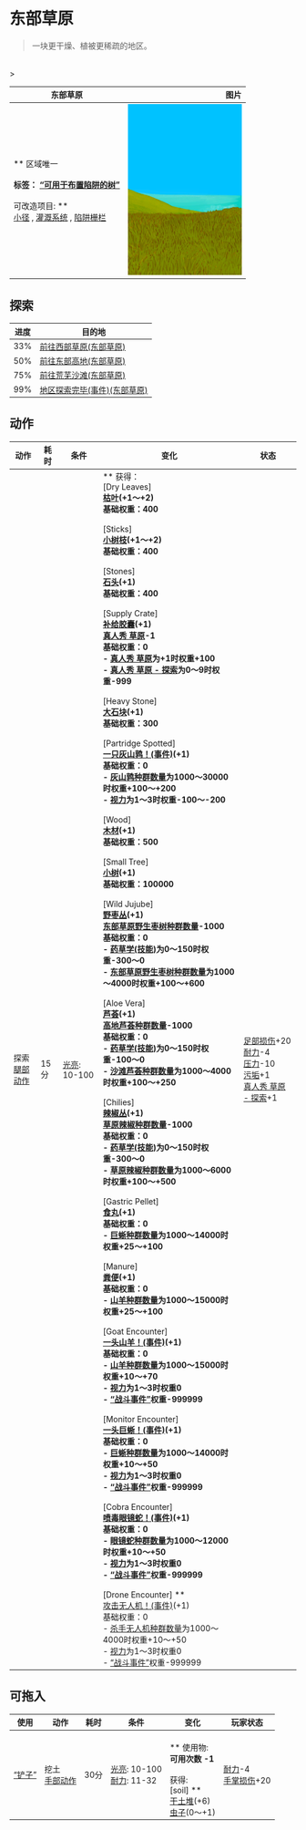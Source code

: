 # 东部草原  
> 一块更干燥、植被更稀疏的地区。  
<br>  
>   
  
  东部草原  |   图片   
 ----  |  ----:   
 ** 区域唯一 **<br><br>**标签：**	[“可用于布置陷阱的树”](tag_SnareCompatible.md)<br><br>** 可改造项目: **<br>[小径](Imp_Path.md) , [灌溉系统](Imp_Irrigation.md) , [陷阱栅栏](Imp_TrappingFences.md)  |  <img decoding="async" src="Sprite/GrasslandsEastern.png" href="a.md" style="max-width:300px;max-height:300px;">   
  
## 探索  
进度  |  目的地  
----  |  ----  
33%  |  [前往西部草原(东部草原)](Path_GrasslandsEToGrasslandsW.md)  
50%  |  [前往东部高地(东部草原)](Path_GrasslandsEToHighlandsE.md)  
75%  |  [前往荒芜沙滩(东部草原)](Path_GrasslandsEToDesolateBeach.md)  
99%  |  [地区探索完毕(事件)(东部草原)](Event_GrasslandsEExplored.md)  
## 动作  
动作  |  耗时  |  条件  |  变化  |  状态  
----  |  ----  |  ----  |  ----  |  ----  
探索<br>[腿部动作](LegAction.md)  |  15分  |  [光亮](Light.md): 10-100  |  ** 获得： **<br>** [Dry Leaves] **<br>  [枯叶](LeavesDry.md)(+1～+2)<br>基础权重：400<br><br>** [Sticks] **<br>  [小树枝](Sticks.md)(+1～+2)<br>基础权重：400<br><br>** [Stones] **<br>  [石头](Stone.md)(+1)<br>基础权重：400<br><br>** [Supply Crate] **<br>  [补给胶囊](TV_SupplyCapsule.md)(+1)<br>[真人秀 草原](TV_Grasslands.md)-1<br>基础权重：0<br>- [真人秀 草原](TV_Grasslands.md)为+1时权重+100<br>- [真人秀 草原 - 探索](TV_GrasslandsExplore.md)为0～9时权重-999<br><br>** [Heavy Stone] **<br>  [大石块](StoneHeavy.md)(+1)<br>基础权重：300<br><br>** [Partridge Spotted] **<br>  [一只灰山鹑！(事件)](Event_PartridgeFight.md)(+1)<br>基础权重：0<br>- [灰山鹑种群数量](Pop_Partridge.md)为1000～30000时权重+100～+200<br>- [视力](Myopia.md)为1～3时权重-100～-200<br><br>** [Wood] **<br>  [木材](Wood.md)(+1)<br>基础权重：500<br><br>** [Small Tree] **<br>  [小树](SmallTree.md)(+1)<br>基础权重：100000<br><br>** [Wild Jujube] **<br>  [野枣丛](WildJujube.md)(+1)<br>[东部草原野生枣树种群数量](WIldJujube_GrasslandsEPop.md)-1000<br>基础权重：0<br>- [药草学(技能)](Skill_Herbology.md)为0～150时权重-300～0<br>- [东部草原野生枣树种群数量](WIldJujube_GrasslandsEPop.md)为1000～4000时权重+100～+600<br><br>** [Aloe Vera] **<br>  [芦荟](AloeVera.md)(+1)<br>[高地芦荟种群数量](AloeVera_HighlandsPop.md)-1000<br>基础权重：0<br>- [药草学(技能)](Skill_Herbology.md)为0～150时权重-100～0<br>- [沙滩芦荟种群数量](AloeVera_BeachPop.md)为1000～4000时权重+100～+250<br><br>** [Chilies] **<br>  [辣椒丛](ChiliPlant.md)(+1)<br>[草原辣椒种群数量](Chilies_GrasslandPop.md)-1000<br>基础权重：0<br>- [药草学(技能)](Skill_Herbology.md)为0～150时权重-300～0<br>- [草原辣椒种群数量](Chilies_GrasslandPop.md)为1000～6000时权重+100～+500<br><br>** [Gastric Pellet] **<br>  [食丸](GastricPellet.md)(+1)<br>基础权重：0<br>- [巨蜥种群数量](Pop_Monitor.md)为1000～14000时权重+25～+100<br><br>** [Manure] **<br>  [粪便](Manure.md)(+1)<br>基础权重：0<br>- [山羊种群数量](Pop_Goat.md)为1000～15000时权重+25～+100<br><br>** [Goat Encounter] **<br>  [一头山羊！(事件)](Event_GoatFight.md)(+1)<br>基础权重：0<br>- [山羊种群数量](Pop_Goat.md)为1000～15000时权重+10～+70<br>- [视力](Myopia.md)为1～3时权重0<br>- [“战斗事件”](tag_FightEvent.md)权重-999999<br><br>** [Monitor Encounter] **<br>  [一头巨蜥！(事件)](Event_MonitorFight.md)(+1)<br>基础权重：0<br>- [巨蜥种群数量](Pop_Monitor.md)为1000～14000时权重+10～+50<br>- [视力](Myopia.md)为1～3时权重0<br>- [“战斗事件”](tag_FightEvent.md)权重-999999<br><br>** [Cobra Encounter] **<br>  [喷毒眼镜蛇！(事件)](Event_CobraFight.md)(+1)<br>基础权重：0<br>- [眼镜蛇种群数量](Pop_Cobra.md)为1000～12000时权重+10～+50<br>- [视力](Myopia.md)为1～3时权重0<br>- [“战斗事件”](tag_FightEvent.md)权重-999999<br><br>** [Drone Encounter] **<br>  [攻击无人机！(事件)](Event_DroneFight.md)(+1)<br>基础权重：0<br>- [杀手无人机种群数量](Pop_Drone.md)为1000～4000时权重+10～+50<br>- [视力](Myopia.md)为1～3时权重0<br>- [“战斗事件”](tag_FightEvent.md)权重-999999<br>  |  [足部损伤](FootDamage.md)+20<br>[耐力](Stamina.md)-4<br>[压力](Stress.md)-10<br>[污垢](Filth.md)+1<br>[真人秀 草原 - 探索](TV_GrasslandsExplore.md)+1  
## 可拖入  
使用  |  动作  |  耗时  |  条件  |  变化  |  玩家状态  
----  |  ----  |  ----  |  ----  |  ----  |  ----  
[“铲子”](tag_Shovel.md)  |  挖土<br>[手部动作](HandAction.md)  |  30分  |  [光亮](Light.md): 10-100<br>[耐力](Stamina.md): 11-32  |  <br>** 使用物: **<br>可用次数  -1<br><br>** 获得: **<br>** [soil] **<br>  [干土堆](DirtPile.md)(+6)<br>  [虫子](Bugs.md)(0～+1)<br>  |  [耐力](Stamina.md)-4<br>[手掌损伤](HandDamage.md)+20  
